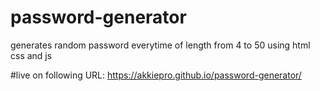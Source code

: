 # password-generator
generates random password everytime of length from 4 to 50 using html css and js

#live on following URL:
https://akkiepro.github.io/password-generator/
